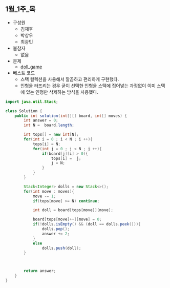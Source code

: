 ## 1월_1주_목

- 구성원
    - 김재후
    - 박상우
    - 최광민
- 불참자
    - 없음
- 문제
  - [doll_game](https://school.programmers.co.kr/learn/courses/30/lessons/64061)
- 베스트 코드
    - 스택 컬렉션을 사용해서 깔끔하고 편리하게 구현했다.
    - 인형을 터뜨리는 경우 굳이 선택한 인형을 스택에 집어넣는 과정없이 이미 스택에 있는 인형만 삭제하는 방식을 사용했다. 
```java
import java.util.Stack;

class Solution {
    public int solution(int[][] board, int[] moves) {
        int answer = 0;
        int N =  board.length;

        int tops[] = new int[N];
        for(int i = 0 ; i < N ; i ++){
            tops[i] = N;
            for(int j = 0 ; j < N ; j ++){
                if(board[j][i] > 0){
                    tops[i] =  j;
                    j = N;
                }
            }
        }

        Stack<Integer> dolls = new Stack<>();
        for(int move : moves){
            move -= 1;
            if(tops[move] >= N) continue;

            int doll = board[tops[move]][move];

            board[tops[move]++][move] = 0;
            if(!dolls.isEmpty() && (doll == dolls.peek())){
                dolls.pop();
                answer += 2;
            }
            else 
                dolls.push(doll);    
        }



        return answer;
    }
}
```
